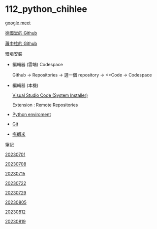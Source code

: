 # 112_python_chihlee

[google meet](https://meet.google.com/hcp-vnri-eru)

[徐國堂的 Github](https://github.com/roberthsu2003)

[蕭中柱的 Github](https://github.com/sam6238)

環境安裝
- 編輯器 (雲端) Codespace

    Github -> Repositories -> 選一個 repository -> <>Code -> Codespace
- 編輯器 (本機)

    [Visual Studio Code (System Installer)](https://code.visualstudio.com/Download#)

    Extension : Remote Repositories
- [Python enviroment](https://www.python.org/)
- [Git](https://git-scm.com/download/win)
- [嘸蝦米](https://boshiamy.com/)

筆記

[20230701](20230701.md)

[20230708](20230708.md)

[20230715](20230715.md)

[20230722](20230722.md)

[20230729](20230729.md)

[20230805](20230805.md)

[20230812](20230812.md)

[20230819](20230819.md)